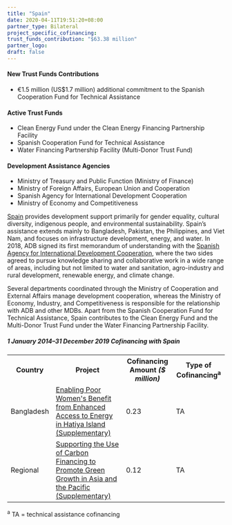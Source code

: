 ```yaml
---
title: "Spain"
date: 2020-04-11T19:51:20+08:00
partner_type: Bilateral
project_specific_cofinancing:
trust_funds_contribution: "$63.38 million"
partner_logo:
draft: false
---
```

#### New Trust Funds Contributions

* €1.5 million (US$1.7 million) additional commitment to the Spanish Cooperation Fund for Technical Assistance 
 
#### Active Trust Funds 

* Clean Energy Fund under the Clean Energy Financing Partnership Facility 
* Spanish Cooperation Fund for Technical Assistance 
* Water Financing Partnership Facility (Multi-Donor Trust Fund) 
 
#### Development Assistance Agencies 

* Ministry of Treasury and Public Function (Ministry of Finance) 
* Ministry of Foreign Affairs, European Union and Cooperation  
* Spanish Agency for International Development Cooperation   
* Ministry of Economy and Competitiveness   

<a href="https://www.adb.org/publications/spain-fact-sheet" target="_blank">Spain</a> provides development support primarily for gender equality, cultural diversity, indigenous people, and environmental sustainability. Spain’s assistance extends mainly to Bangladesh, Pakistan, the Philippines, and Viet Nam, and focuses on infrastructure development, energy, and water. In 2018, ADB signed its first memorandum of understanding with the <a href="http://www.aecid.es/EN/aecid" target="_blank">Spanish Agency for International Development Cooperation</a>, where the two sides agreed to pursue knowledge sharing and collaborative work in a wide range of areas, including but not limited to water and sanitation, agro-industry and rural development, renewable energy, and climate change.

Several departments coordinated through the Ministry of Cooperation and External Affairs manage development cooperation, whereas the Ministry of Economy, Industry, and Competitiveness is responsible for the relationship with ADB and other MDBs. Apart from the Spanish Cooperation Fund for Technical Assistance, Spain contributes to the Clean Energy Fund and the Multi-Donor Trust Fund under the Water Financing Partnership Facility.

##### _1 January 2014–31 December 2019_ Cofinancing with Spain

<table class="table dr-partner-table">
<tr>
<th>Country</th>
<th>Project</th>
<th>Cofinancing Amount <em>($ million)</em></th>
<th>Type of Cofinancing<sup>a</sup></th>
</tr>
<tr>
<td>Bangladesh</td>
<td><a
href="https://www.adb.org/projects/48432-001/main" target="_blank">Enabling Poor Women's Benefit from Enhanced Access to Energy in Hatiya Island
(Supplementary)</a></td>
<td>0.23 </td>
<td>TA</td>
</tr>
<tr>
<td>Regional</td>
<td><a
href="https://www.adb.org/projects/46173-001/main" target="_blank">Supporting the Use of Carbon Financing to Promote Green Growth in Asia and the Pacific (Supplementary)</a></td>
<td>0.12 </td>
<td>TA</td>
</tr>
</table>

<p class="dr-footnote"><sup>a</sup> TA = technical assistance cofinancing</p>
